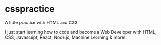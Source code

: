 # csspractice
 A little practice with HTML and CSS

 I just start learning how to code and become a Web Developer with HTML, CSS, Javascript, React, Node.js, Machine Learning & more!
